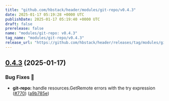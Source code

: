 ```yaml
---
title: "github.com/hbstack/header/modules/git-repo/v0.4.3"
date: 2025-01-17 05:19:28 +0000 UTC
publishDate: 2025-01-17 05:19:40 +0000 UTC
draft: false
prerelease: false
name: "modules/git-repo: v0.4.3"
tag_name: "modules/git-repo/v0.4.3"
release_url: "https://github.com/hbstack/header/releases/tag/modules/git-repo/v0.4.3"
---
```


## [0.4.3](https://github.com/hbstack/header/compare/modules/git-repo/v0.4.2...modules/git-repo/v0.4.3) (2025-01-17)


### Bug Fixes 🐞

* **git-repo:** handle resources.GetRemote errors with the try expression ([#770](https://github.com/hbstack/header/issues/770)) ([a9b785e](https://github.com/hbstack/header/commit/a9b785e51516ba5832157847f0139b540b0c6399))
